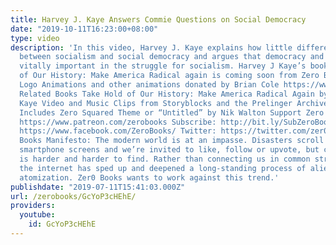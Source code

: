 ```yaml
---
title: Harvey J. Kaye Answers Commie Questions on Social Democracy
date: "2019-10-11T16:23:00+08:00"
type: video
description: 'In this video, Harvey J. Kaye explains how little difference there is
  between socialism and social democracy and argues that democracy and rights are
  vitally important in the struggle for socialism. Harvey J Kaye’s book Take Hold
  of Our History: Make America Radical again is coming soon from Zero Books Zero Books
  Logo Animations and other animations donated by Brian Cole https://www.instagram.com/robotbloodco/
  Related Books Take Hold of Our History: Make America Radical Again by Harvey J.
  Kaye Video and Music Clips from Storyblocks and the Prelinger Archive Other Music
  Includes Zero Squared Theme or “Untitled” by Nik Walton Support Zero Books on Patreon:
  https://www.patreon.com/zerobooks Subscribe: http://bit.ly/SubZeroBooks Facebook:
  https://www.facebook.com/ZeroBooks/ Twitter: https://twitter.com/zer0books Zero
  Books Manifesto: The modern world is at an impasse. Disasters scroll across our
  smartphone screens and we’re invited to like, follow or upvote, but critical thinking
  is harder and harder to find. Rather than connecting us in common struggle and debate,
  the internet has sped up and deepened a long-standing process of alienation and
  atomization. Zer0 Books wants to work against this trend.'
publishdate: "2019-07-11T15:41:03.000Z"
url: /zerobooks/GcYoP3cHEhE/
providers:
  youtube:
    id: GcYoP3cHEhE
---
```

